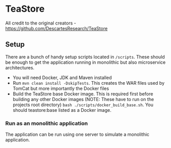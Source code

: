 # TeaStore #

All credit to the original creators - https://github.com/DescartesResearch/TeaStore

## Setup
There are a bunch of handy setup scripts located in `/scripts`. These should be enough to get the application running in monolithic but also microservice architectures.

* You will need Docker, JDK and Maven installed
* Run `mvn clean install -DskipTests`. This creates the WAR files used by TomCat but more importantly the Docker files
* Build the TeaStore base Docker image. This is required first before building any other Docker images (NOTE: These have to run on the projects root directory) `bash ./scripts/docker_build_base.sh`. You should teastore:base listed as a Docker image.

### Run as an monolithic application
The application can be run using one server to simulate a monolithic application.